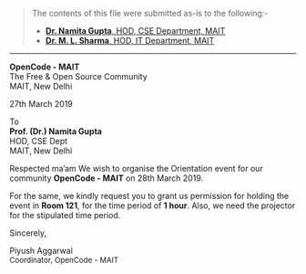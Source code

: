 > The contents of this file were submitted as-is to the following:-
> - [**Dr. Namita Gupta**, HOD, CSE Department, MAIT](https://cse.mait.ac.in/index.php/cse/hod-s-message)
> - [**Dr. M. L. Sharma**, HOD, IT Department, MAIT](https://it.mait.ac.in/index.php/it/hod-s-message)

--------------------


**OpenCode - MAIT**<br>
The Free & Open Source Community<br>
MAIT, New Delhi

27th March 2019

To<br>
**Prof. (Dr.) Namita Gupta**<br>
HOD, CSE Dept<br>
MAIT, New Delhi

Respected ma’am
We wish to organise the Orientation event for our community **OpenCode - MAIT** on 28th March 2019.

For the same, we kindly request you to grant us permission for holding the event in **Room 121**, for the time period of **1 hour**. Also, we need the projector for the stipulated time period.

Sincerely,

Piyush Aggarwal
<br><font size = 2>
Coordinator, OpenCode - MAIT
</font>